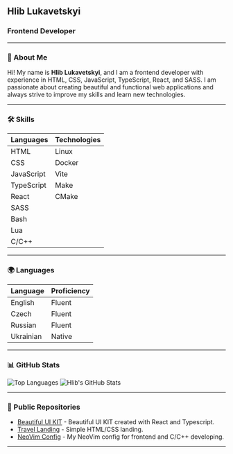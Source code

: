 ## Hlib Lukavetskyi
### Frontend Developer

---

### 🚀 About Me
Hi! My name is **Hlib Lukavetskyi**, and I am a frontend developer with experience in HTML, CSS, JavaScript, TypeScript, React, and SASS. I am passionate about creating beautiful and functional web applications and always strive to improve my skills and learn new technologies.

---

### 🛠 Skills
| **Languages**   | **Technologies** |
|-----------------|------------------|
| HTML            | Linux            |
| CSS             | Docker           |
| JavaScript      | Vite             |
| TypeScript      | Make             |
| React           | CMake            |
| SASS            |                  |
| Bash            |                  |
| Lua             |                  |
| C/C++           |                  |

---

### 🌍 Languages
| **Language**  | **Proficiency** |
|---------------|-----------------|
| English       | Fluent          |
| Czech         | Fluent          |
| Russian       | Fluent          |
| Ukrainian     | Native          |

---

### 📊 GitHub Stats

![Top Languages](https://github-readme-stats.vercel.app/api/top-langs/?username=lukavetskyi&layout=donut&theme=radical) ![Hlib's GitHub Stats](https://github-readme-stats.vercel.app/api?username=lukavetskyi&show_icons=true&theme=radical)

---

### 📂 Public Repositories

- [Beautiful UI KIT](https://github.com/lukavetskyi/ui-kit-react) - Beautiful UI KIT created with React and Typescript.
- [Travel Landing](https://github.com/lukavetskyi/travel-landing-website) - Simple HTML/CSS landing.
- [NeoVim Config](https://github.com/lukavetskyi/config.nvim) - My NeoVim config for frontend and C/C++ developing.

---

